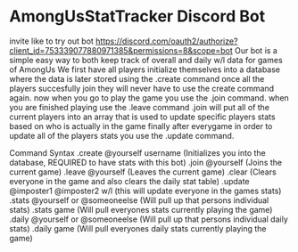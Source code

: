 # AmongUsStatTracker Discord Bot
invite like to try out bot    https://discord.com/oauth2/authorize?client_id=753339077880971385&permissions=8&scope=bot
Our bot is a simple easy way to both keep track of overall and daily w/l data for games of AmongUs
We first have all players initialize themselves into a database where the data is later stored using the .create command
once all the players succesfully join they will never have to use the create command again.
now when you go to play the game you use the .join command.
when you are finished playing use the .leave command
.join will put all of the current players into an array that is used to update specific players stats based on who is actually in the game
finally after everygame in order to update all of the players stats you use the .update command.

Command Syntax
.create @yourself username       (Initializes you into the database, REQUIRED to have stats with this bot)
.join @yourself    (Joins the current game) 
.leave @yourself     (Leaves the current game)
.clear    (Clears everyone in the game and also clears the daily stat table)
.update @imposter1 @imposter2 w/l  (this will update everyone in the games stats)
.stats @yourself or @someoneelse  (Will pull up that persons individual stats)
.stats game      (Will pull everyones stats currently playing the game)
.daily @yourself or @someoneelse  (Will pull up that persons individual daily stats)
.daily game      (Will pull everyones daily stats currently playing the game)
